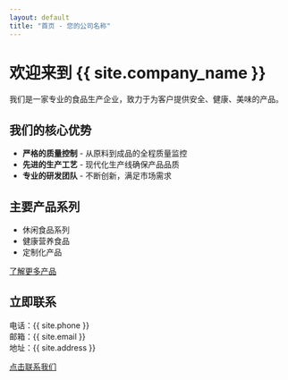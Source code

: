 ```yaml
---
layout: default
title: "首页 - 您的公司名称"
---
```


# 欢迎来到 {{ site.company_name }}

我们是一家专业的食品生产企业，致力于为客户提供安全、健康、美味的产品。

## 我们的核心优势

- **严格的质量控制** - 从原料到成品的全程质量监控
- **先进的生产工艺** - 现代化生产线确保产品品质
- **专业的研发团队** - 不断创新，满足市场需求

## 主要产品系列

- 休闲食品系列
- 健康营养食品  
- 定制化产品

[了解更多产品](/products)

## 立即联系

电话：{{ site.phone }}  
邮箱：{{ site.email }}  
地址：{{ site.address }}

[点击联系我们](/contact)
